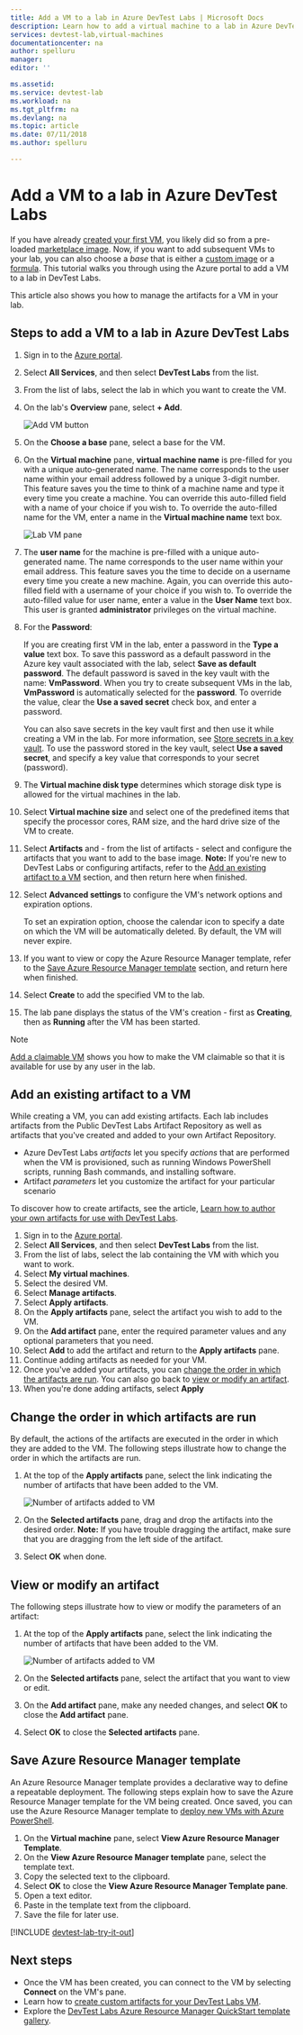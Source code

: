 ```yaml
---
title: Add a VM to a lab in Azure DevTest Labs | Microsoft Docs
description: Learn how to add a virtual machine to a lab in Azure DevTest Labs
services: devtest-lab,virtual-machines
documentationcenter: na
author: spelluru
manager: 
editor: ''

ms.assetid:
ms.service: devtest-lab
ms.workload: na
ms.tgt_pltfrm: na
ms.devlang: na
ms.topic: article
ms.date: 07/11/2018
ms.author: spelluru

---
```

# Add a VM to a lab in Azure DevTest Labs
If you have already [created your first VM](devtest-lab-create-first-vm.md), you likely did so from a pre-loaded [marketplace image](devtest-lab-configure-marketplace-images.md). Now, if you want to add subsequent VMs to your lab, you can also choose a *base* that is either a [custom image](devtest-lab-create-template.md) or a [formula](devtest-lab-manage-formulas.md). This tutorial walks you through using the Azure portal to add a VM to a lab in DevTest Labs.

This article also shows you how to manage the artifacts for a VM in your lab.

## Steps to add a VM to a lab in Azure DevTest Labs
1. Sign in to the [Azure portal](https://go.microsoft.com/fwlink/p/?LinkID=525040).
1. Select **All Services**, and then select **DevTest Labs** from the list.
1. From the list of labs, select the lab in which you want to create the VM.  
1. On the lab's **Overview** pane, select **+ Add**.  

    ![Add VM button](./media/devtest-lab-add-vm/devtestlab-home-blade-add-vm.png)

1. On the **Choose a base** pane, select a base for the VM.
1. On the **Virtual machine** pane, **virtual machine name** is pre-filled for you with a unique auto-generated name. The name corresponds to the user name within your email address followed by a unique 3-digit number. This feature saves you the time to think of a machine name and type it every time you create a machine. You can override this auto-filled field with a name of your choice if you wish to. To override the auto-filled name for the VM, enter a name in the **Virtual machine name** text box. 

    ![Lab VM pane](./media/devtest-lab-add-vm/devtestlab-lab-vm-blade.png)

1. The **user name** for the machine is pre-filled with a unique auto-generated name. The name corresponds to the user name within your email address. This feature saves you the time to decide on a username every time you create a new machine. Again, you can override this auto-filled field with a username of your choice if you wish to. To override the auto-filled value for user name, enter a value in the **User Name** text box. This user is granted **administrator** privileges on the virtual machine.     
1. For the **Password**:
    
    If you are creating first VM in the lab, enter a password in the **Type a value** text box. To save this password as a default password in the Azure key vault associated with the lab, select **Save as default password**. The default password is saved in the key vault with the name: **VmPassword**. When you try to create subsequent VMs in the lab, **VmPassword** is automatically selected for the **password**. To override the value, clear the **Use a saved secret** check box, and enter a password. 

    You can also save secrets in the key vault first and then use it while creating a VM in the lab. For more information, see [Store secrets in a key vault](devtest-lab-store-secrets-in-key-vault.md). To use the password stored in the key vault, select **Use a saved secret**, and specify a key value that corresponds to your secret (password). 
3. The **Virtual machine disk type** determines which storage disk type is allowed for the virtual machines in the lab.
4. Select **Virtual machine size** and select one of the predefined items that specify the processor cores, RAM size, and the hard drive size of the VM to create.
5. Select **Artifacts** and - from the list of artifacts - select and configure the artifacts that you want to add to the base image.
    **Note:** If you're new to DevTest Labs or configuring artifacts, refer to the [Add an existing artifact to a VM](#add-an-existing-artifact-to-a-vm) section, and then return here when finished.
6. Select **Advanced settings** to configure the VM's network options and expiration options. 

   To set an expiration option, choose the calendar icon to specify a date on which the VM will be automatically deleted.  By default, the VM will never expire. 
1. If you want to view or copy the Azure Resource Manager template, refer to the [Save Azure Resource Manager template](#save-azure-resource-manager-template) section, and return here when finished.
1. Select **Create** to add the specified VM to the lab.
1. The lab pane displays the status of the VM's creation - first as **Creating**, then as **Running** after the VM has been started.

> [!NOTE]
> [Add a claimable VM](devtest-lab-add-claimable-vm.md) shows you how to make the VM claimable so that it is available for use by any user in the lab.
>
>

## Add an existing artifact to a VM
While creating a VM, you can add existing artifacts. Each lab includes artifacts from the Public DevTest Labs Artifact Repository as 
well as artifacts that you've created and added to your own Artifact Repository.

* Azure DevTest Labs *artifacts* let you specify *actions* that are performed when the VM is provisioned, such as running Windows PowerShell scripts, running Bash commands, and installing software.
* Artifact *parameters* let you customize the artifact for your particular scenario

To discover how to create artifacts, see the article, [Learn how to author your own artifacts for use with DevTest Labs](devtest-lab-artifact-author.md).

1. Sign in to the [Azure portal](https://go.microsoft.com/fwlink/p/?LinkID=525040).
1. Select **All Services**, and then select **DevTest Labs** from the list.
1. From the list of labs, select the lab containing the VM with which you want to work.  
1. Select **My virtual machines**.
1. Select the desired VM.
1. Select **Manage artifacts**. 
1. Select **Apply artifacts**.
1. On the **Apply artifacts** pane, select the artifact you wish to add to the VM.
1. On the **Add artifact** pane, enter the required parameter values and any optional parameters that you need.  
1. Select **Add** to add the artifact and return to the **Apply artifacts** pane.
1. Continue adding artifacts as needed for your VM.
1. Once you've added your artifacts, you can [change the order in which the artifacts are run](#change-the-order-in-which-artifacts-are-run). You can also go back to [view or modify an artifact](#view-or-modify-an-artifact).
1. When you're done adding artifacts, select **Apply**

## Change the order in which artifacts are run
By default, the actions of the artifacts are executed in the order in which they are added to the VM. 
The following steps illustrate how to change the order in which the artifacts are run.

1. At the top of the **Apply artifacts** pane, select the link indicating the number of artifacts that have been added to the VM.
   
    ![Number of artifacts added to VM](./media/devtest-lab-add-vm-with-artifacts/devtestlab-add-artifacts-blade-selected-artifacts.png)
1. On the **Selected artifacts** pane, drag and drop the artifacts into the desired order. **Note:** If you have trouble dragging the artifact, make sure that you are dragging from the left side of the artifact. 
1. Select **OK** when done.  

## View or modify an artifact
The following steps illustrate how to view or modify the parameters of an artifact:

1. At the top of the **Apply artifacts** pane, select the link indicating the number of artifacts that have been added to the VM.
   
    ![Number of artifacts added to VM](./media/devtest-lab-add-vm-with-artifacts/devtestlab-add-artifacts-blade-selected-artifacts.png)
1. On the **Selected artifacts** pane, select the artifact that you want to view or edit.  
1. On the **Add artifact** pane, make any needed changes, and select **OK** to close the **Add artifact** pane.
1. Select **OK** to close the **Selected artifacts** pane.

## Save Azure Resource Manager template
An Azure Resource Manager template provides a declarative way to define a repeatable deployment. 
The following steps explain how to save the Azure Resource Manager template for the VM being created.
Once saved, you can use the Azure Resource Manager template to [deploy new VMs with Azure PowerShell](../azure-resource-manager/resource-group-overview.md#template-deployment).

1. On the **Virtual machine** pane, select **View Azure Resource Manager Template**.
2. On the **View Azure Resource Manager template** pane, select the template text.
3. Copy the selected text to the clipboard.
4. Select **OK** to close the **View Azure Resource Manager Template pane**.
5. Open a text editor.
6. Paste in the template text from the clipboard.
7. Save the file for later use.

[!INCLUDE [devtest-lab-try-it-out](../../includes/devtest-lab-try-it-out.md)]

## Next steps
* Once the VM has been created, you can connect to the VM by selecting **Connect** on the VM's pane.
* Learn how to [create custom artifacts for your DevTest Labs VM](devtest-lab-artifact-author.md).
* Explore the [DevTest Labs Azure Resource Manager QuickStart template gallery](https://github.com/Azure/azure-devtestlab/tree/master/Samples).
